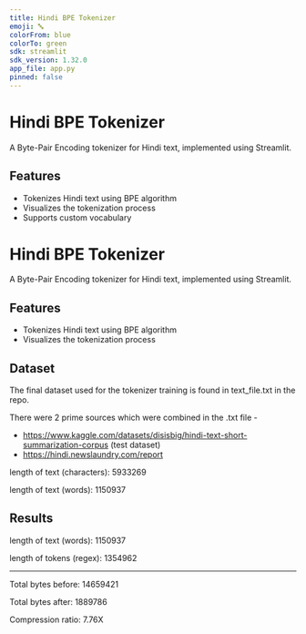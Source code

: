 ```yaml
---
title: Hindi BPE Tokenizer
emoji: 🔤
colorFrom: blue
colorTo: green
sdk: streamlit
sdk_version: 1.32.0
app_file: app.py
pinned: false
---
```


# Hindi BPE Tokenizer
A Byte-Pair Encoding tokenizer for Hindi text, implemented using Streamlit.

## Features
- Tokenizes Hindi text using BPE algorithm
- Visualizes the tokenization process
- Supports custom vocabulary

# Hindi BPE Tokenizer
A Byte-Pair Encoding tokenizer for Hindi text, implemented using Streamlit.

## Features
- Tokenizes Hindi text using BPE algorithm
- Visualizes the tokenization process

## Dataset

The final dataset used for the tokenizer training is found in text_file.txt in the repo. 

There were 2 prime sources which were combined in the .txt file - 

- https://www.kaggle.com/datasets/disisbig/hindi-text-short-summarization-corpus (test dataset)
- https://hindi.newslaundry.com/report 

length of text (characters): 5933269

length of text (words):      1150937


## Results 

length of text (words):      1150937

length of tokens (regex):    1354962

---
Total bytes before: 14659421

Total bytes after: 1889786

Compression ratio: 7.76X
